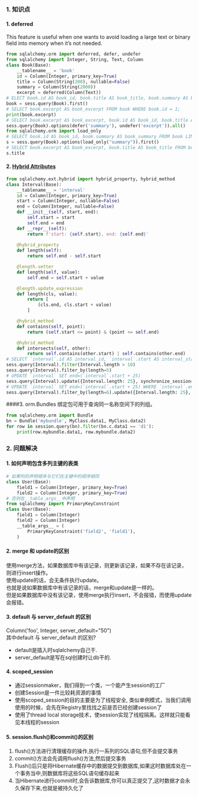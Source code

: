 ### 1. 知识点
#### 1. deferred
This feature is useful when one wants to avoid loading a large text or binary field into memory when it’s not needed.
```python
from sqlalchemy.orm import deferred, defer, undefer
from sqlalchemy import Integer, String, Text, Column
class Book(Base):
    __tablename__ = 'book'
    id = Column(Integer, primary_key=True)
    title = Column(String(200), nullable=False)
    summary = Column(String(2000))
    excerpt = deferred(Column(Text))
# ELECT book.id AS book_id, book.title AS book_title, book.summary AS book_summary FROM book LIMIT 1;
book = sess.query(Book).first()
# SELECT book.excerpt AS book_excerpt FROM book WHERE book.id = 1;
print(book.excerpt)
# SELECT book.excerpt AS book_excerpt, book.id AS book_id, book.title AS book_title FROM book;
sess.query(Book).options(defer('summary'), undefer('excerpt')).all()
from sqlalchemy.orm import load_only
# SELECT book.id AS book_id, book.summary AS book_summary FROM book LIMIT 1;
s = sess.query(Book).options(load_only("summary")).first()
# SELECT book.excerpt AS book_excerpt, book.title AS book_title FROM book WHERE book.id = 1;
s.title
```
#### 2. [Hybrid Attributes](https://docs.sqlalchemy.org/en/13/orm/extensions/hybrid.html?highlight=hybrid_property#sqlalchemy.ext.hybrid.hybrid_property)
```python
from sqlalchemy.ext.hybrid import hybrid_property, hybrid_method
class Interval(Base):
    __tablename__ = 'interval'
    id = Column(Integer, primary_key=True)
    start = Column(Integer, nullable=False)
    end = Column(Integer, nullable=False)
    def __init__(self, start, end):
        self.start = start
        self.end = end
    def __repr__(self):
        return f'start: {self.start}, end: {self.end}'
        
    @hybrid_property
    def length(self):
        return self.end - self.start

    @length.setter
    def length(self, value):
        self.end = self.start + value

    @length.update_expression
    def length(cls, value):
        return [
            (cls.end, cls.start + value)
        ]

    @hybrid_method
    def contains(self, point):
        return (self.start <= point) & (point <= self.end)

    @hybrid_method
    def intersects(self, other):
        return self.contains(other.start) | self.contains(other.end)
# SELECT `interval`.id AS interval_id, `interval`.start AS interval_start, `interval`.end AS interval_end FROM `interval` WHERE `interval`.end - `interval`.start > 10;
sess.query(Interval).filter(Interval.length > 10)
sess.query(Interval).filter_by(length=5)
# UPDATE `interval` SET end=(`interval`.start + 25)
sess.query(Interval).update({Interval.length: 25}, synchronize_session='fetch')
# UPDATE `interval` SET end=(`interval`.start + 25) WHERE `interval`.end - `interval`.start = 6
sess.query(Interval).filter_by(length=6).update({Interval.length: 25}, synchronize_session='fetch')
```
####3. orm.Bundles
绑定包可用于查询同一名称空间下的列组。
```python
from sqlalchemy.orm import Bundle
bn = Bundle('mybundle', MyClass.data1, MyClass.data2)
for row in session.query(bn).filter(bn.c.data1 == 'd1'):
    print(row.mybundle.data1, row.mybundle.data2)
```

### 2. 问题解决
#### 1. 如何声明包含多列主键的表类
```python
# 如果列的声明顺序与它们在主键中的顺序相同
class User(Base):
    field1 = Column(Integer, primary_key=True)
    field2 = Column(Integer, primary_key=True)
# 否则在__table_args__中声明
from sqlalchemy import PrimaryKeyConstraint
class User(Base):
    field1 = Column(Integer)
    field2 = Column(Integer)
    __table_args__ = (
        PrimaryKeyConstraint('field2', 'field1'),
    )
```
#### 2. merge 和 update的区别
使用merge方法，如果数据库中有该记录，则更新该记录，如果不存在该记录，则进行insert操作。  
使用update的话，会无条件执行update。  
也就是说如果数据库中有该记录的话，merge和update是一样的。  
但是如果数据库中没有该记录，使用merge执行insert，不会报错，而使用update会报错。
#### 3. default 与 server_default 的区别
Column('foo', Integer, server_default="50")  
其中default 与 server_default 的区别?

* default是插入时sqlalchemy自己干.
* server_default是写在sql创建时让db干的.

#### 4. scoped_session
* 通过sessionmaker，我们得到一个类，一个能产生session的工厂
* 创建Session是一件比较耗资源的事情
* 使用scoped_session的目的主要是为了线程安全, 类似单例模式，当我们调用使用的时候，会先在Registry里找找之前是否已经创建session了
* 使用了thread local storage技术，使session实现了线程隔离。这样就只能看见本线程的session

#### 5. session.flush()和commit()的区别
1. flush()方法进行清理缓存的操作,执行一系列的SQL语句,但不会提交事务
2. commit()方法会先调用flush()方法,然后提交事务
3. Flush()后只是将Hibernate缓存中的数据提交到数据库,如果这时数据库处在一个事务当中,则数据库将这些SQL语句缓存起来
4. 当Hibernate进行commit时,会告诉数据库,你可以真正提交了,这时数据才会永久保存下来,也就是被持久化了

